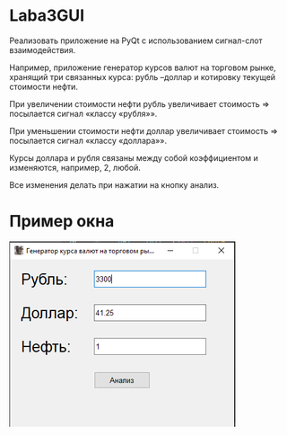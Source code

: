 # Laba3GUI
Реализовать приложение на PyQt с использованием сигнал-слот взаимодействия.

Например, приложение генератор курсов валют на торговом рынке, хранящий три связанных курса: рубль –доллар и котировку текущей стоимости нефти.

При увеличении стоимости нефти рубль увеличивает стоимость => посылается сигнал «классу «рубля»».

При уменьшении стоимости нефти доллар увеличивает стоимость => посылается сигнал «классу «доллара»».

Курсы доллара и рубля связаны между собой коэффициентом и изменяются, например, 2, любой.

Все изменения делать при нажатии на кнопку анализ.

# Пример окна 
![Image alt](https://github.com/DonMins/Laba3GUI/blob/master/example.png)
